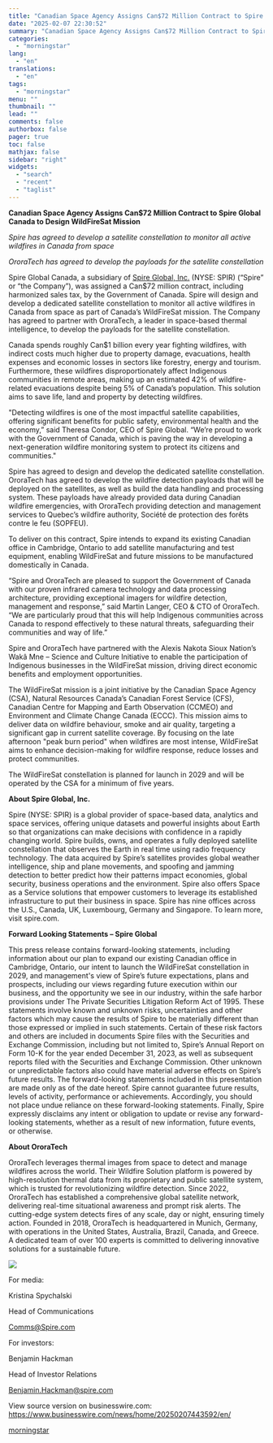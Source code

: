 ```yaml
---
title: "Canadian Space Agency Assigns Can$72 Million Contract to Spire Global Canada to Design WildFireSat Mission"
date: "2025-02-07 22:30:52"
summary: "Canadian Space Agency Assigns Can$72 Million Contract to Spire Global Canada to Design WildFireSat Mission Spire has agreed to develop a satellite constellation to monitor all active wildfires in Canada from space OroraTech has agreed to develop the payloads for the satellite constellation Spire Global Canada, a subsidiary of Spire..."
categories:
  - "morningstar"
lang:
  - "en"
translations:
  - "en"
tags:
  - "morningstar"
menu: ""
thumbnail: ""
lead: ""
comments: false
authorbox: false
pager: true
toc: false
mathjax: false
sidebar: "right"
widgets:
  - "search"
  - "recent"
  - "taglist"
---
```


**Canadian Space Agency Assigns Can$72 Million Contract to Spire Global Canada to Design WildFireSat Mission**

*Spire has agreed to develop a satellite constellation to monitor all active wildfires in Canada from space*

*OroraTech has agreed to develop the payloads for the satellite constellation*

Spire Global Canada, a subsidiary of [Spire Global, Inc.](https://cts.businesswire.com/ct/CT?id=smartlink&url=https%3A%2F%2Fspire.com%2F&esheet=54201391&newsitemid=20250207443592&lan=en-US&anchor=Spire+Global%2C+Inc.&index=1&md5=db91800b111efba0614a11a1bd41cc61) (NYSE: SPIR) (“Spire” or “the Company”), was assigned a Can$72 million contract, including harmonized sales tax, by the Government of Canada. Spire will design and develop a dedicated satellite constellation to monitor all active wildfires in Canada from space as part of Canada’s WildFireSat mission. The Company has agreed to partner with OroraTech, a leader in space-based thermal intelligence, to develop the payloads for the satellite constellation.

Canada spends roughly Can$1 billion every year fighting wildfires, with indirect costs much higher due to property damage, evacuations, health expenses and economic losses in sectors like forestry, energy and tourism. Furthermore, these wildfires disproportionately affect Indigenous communities in remote areas, making up an estimated 42% of wildfire-related evacuations despite being 5% of Canada’s population. This solution aims to save life, land and property by detecting wildfires.

"Detecting wildfires is one of the most impactful satellite capabilities, offering significant benefits for public safety, environmental health and the economy,” said Theresa Condor, CEO of Spire Global. “We’re proud to work with the Government of Canada, which is paving the way in developing a next-generation wildfire monitoring system to protect its citizens and communities."

Spire has agreed to design and develop the dedicated satellite constellation. OroraTech has agreed to develop the wildfire detection payloads that will be deployed on the satellites, as well as build the data handling and processing system. These payloads have already provided data during Canadian wildfire emergencies, with OroraTech providing detection and management services to Quebec’s wildfire authority, Société de protection des forêts contre le feu (SOPFEU).

To deliver on this contract, Spire intends to expand its existing Canadian office in Cambridge, Ontario to add satellite manufacturing and test equipment, enabling WildFireSat and future missions to be manufactured domestically in Canada.

“Spire and OroraTech are pleased to support the Government of Canada with our proven infrared camera technology and data processing architecture, providing exceptional imagers for wildfire detection, management and response,” said Martin Langer, CEO & CTO of OroraTech. “We are particularly proud that this will help Indigenous communities across Canada to respond effectively to these natural threats, safeguarding their communities and way of life.”

Spire and OroraTech have partnered with the Alexis Nakota Sioux Nation’s Wakâ Mne – Science and Culture Initiative to enable the participation of Indigenous businesses in the WildFireSat mission, driving direct economic benefits and employment opportunities.

The WildFireSat mission is a joint initiative by the Canadian Space Agency (CSA), Natural Resources Canada’s Canadian Forest Service (CFS), Canadian Centre for Mapping and Earth Observation (CCMEO) and Environment and Climate Change Canada (ECCC). This mission aims to deliver data on wildfire behaviour, smoke and air quality, targeting a significant gap in current satellite coverage. By focusing on the late afternoon "peak burn period" when wildfires are most intense, WildFireSat aims to enhance decision-making for wildfire response, reduce losses and protect communities.

The WildFireSat constellation is planned for launch in 2029 and will be operated by the CSA for a minimum of five years.

**About Spire Global, Inc.**

Spire (NYSE: SPIR) is a global provider of space-based data, analytics and space services, offering unique datasets and powerful insights about Earth so that organizations can make decisions with confidence in a rapidly changing world. Spire builds, owns, and operates a fully deployed satellite constellation that observes the Earth in real time using radio frequency technology. The data acquired by Spire’s satellites provides global weather intelligence, ship and plane movements, and spoofing and jamming detection to better predict how their patterns impact economies, global security, business operations and the environment. Spire also offers Space as a Service solutions that empower customers to leverage its established infrastructure to put their business in space. Spire has nine offices across the U.S., Canada, UK, Luxembourg, Germany and Singapore. To learn more, visit spire.com.

**Forward Looking Statements – Spire Global**

This press release contains forward-looking statements, including information about our plan to expand our existing Canadian office in Cambridge, Ontario, our intent to launch the WildFireSat constellation in 2029, and management's view of Spire’s future expectations, plans and prospects, including our views regarding future execution within our business, and the opportunity we see in our industry, within the safe harbor provisions under The Private Securities Litigation Reform Act of 1995. These statements involve known and unknown risks, uncertainties and other factors which may cause the results of Spire to be materially different than those expressed or implied in such statements. Certain of these risk factors and others are included in documents Spire files with the Securities and Exchange Commission, including but not limited to, Spire’s Annual Report on Form 10-K for the year ended December 31, 2023, as well as subsequent reports filed with the Securities and Exchange Commission. Other unknown or unpredictable factors also could have material adverse effects on Spire’s future results. The forward-looking statements included in this presentation are made only as of the date hereof. Spire cannot guarantee future results, levels of activity, performance or achievements. Accordingly, you should not place undue reliance on these forward-looking statements. Finally, Spire expressly disclaims any intent or obligation to update or revise any forward-looking statements, whether as a result of new information, future events, or otherwise.

**About OroraTech**

OroraTech leverages thermal images from space to detect and manage wildfires across the world. Their Wildfire Solution platform is powered by high-resolution thermal data from its proprietary and public satellite system, which is trusted for revolutionizing wildfire detection. Since 2022, OroraTech has established a comprehensive global satellite network, delivering real-time situational awareness and prompt risk alerts. The cutting-edge system detects fires of any scale, day or night, ensuring timely action. Founded in 2018, OroraTech is headquartered in Munich, Germany, with operations in the United States, Australia, Brazil, Canada, and Greece. A dedicated team of over 100 experts is committed to delivering innovative solutions for a sustainable future.

 ![](https://cts.businesswire.com/ct/CT?id=bwnews&sty=20250207443592r1&sid=mstr3&distro=nx&lang=en)

For media:
  
Kristina Spychalski
  
Head of Communications
  
[Comms@Spire.com](mailto:Comms@Spire.com)

For investors:
  
Benjamin Hackman
  
Head of Investor Relations
  
[Benjamin.Hackman@spire.com](mailto:Benjamin.Hackman@spire.com)

View source version on businesswire.com: <https://www.businesswire.com/news/home/20250207443592/en/>

[morningstar](https://www.morningstar.com/news/business-wire/20250207443592/canadian-space-agency-assigns-can72-million-contract-to-spire-global-canada-to-design-wildfiresat-mission)
